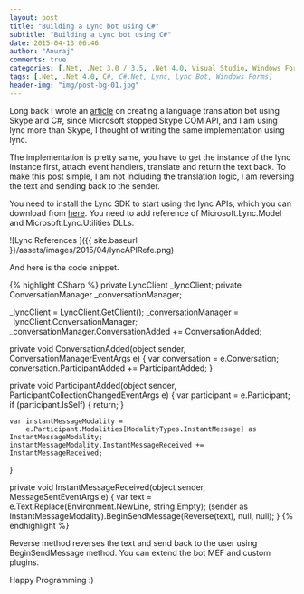```yaml
---
layout: post
title: "Building a Lync bot using C#"
subtitle: "Building a Lync bot using C#"
date: 2015-04-13 06:46
author: "Anuraj"
comments: true
categories: [.Net, .Net 3.0 / 3.5, .Net 4.0, Visual Studio, Windows Forms]
tags: [.Net, .Net 4.0, C#, C#.Net, Lync, Lync Bot, Windows Forms]
header-img: "img/post-bg-01.jpg"
---
```

Long back I wrote an [article](http://www.dotnetthoughts.net/building-a-language-translation-bot-using-skype-and-c/) on creating a language translation bot using Skype and C#, since Microsoft stopped Skype COM API, and I am using lync more than Skype, I thought of writing the same implementation using lync.

The implementation is pretty same, you have to get the instance of the lync instance first, attach event handlers, translate and return the text back.  To make this post simple, I am not including the translation logic, I am reversing the text and sending back to the sender. 

You need to install the Lync SDK to start using the lync APIs, which you can download from [here](http://www.microsoft.com/en-in/download/details.aspx?id=36824). You need to add reference of Microsoft.Lync.Model and Microsoft.Lync.Utilities DLLs. 

![Lync References ]({{ site.baseurl }}/assets/images/2015/04/lyncAPIRefe.png)

And here is the code snippet.

{% highlight CSharp %}
private LyncClient _lyncClient;
private ConversationManager _conversationManager;

_lyncClient = LyncClient.GetClient();
_conversationManager = _lyncClient.ConversationManager;
_conversationManager.ConversationAdded += ConversationAdded;

private void ConversationAdded(object sender, ConversationManagerEventArgs e)
{
    var conversation = e.Conversation;
    conversation.ParticipantAdded += ParticipantAdded;
}

private void ParticipantAdded(object sender, ParticipantCollectionChangedEventArgs e)
{
    var participant = e.Participant;
    if (participant.IsSelf)
    {
        return;
    }

    var instantMessageModality = 
        e.Participant.Modalities[ModalityTypes.InstantMessage] as InstantMessageModality;
    instantMessageModality.InstantMessageReceived += InstantMessageReceived;
}

private void InstantMessageReceived(object sender, MessageSentEventArgs e)
{
    var text = e.Text.Replace(Environment.NewLine, string.Empty);
    (sender as InstantMessageModality).BeginSendMessage(Reverse(text), null, null);
}
{% endhighlight %}

Reverse method reverses the text and send back to the user using BeginSendMessage method. You can extend the bot MEF and custom plugins.

Happy Programming :)
